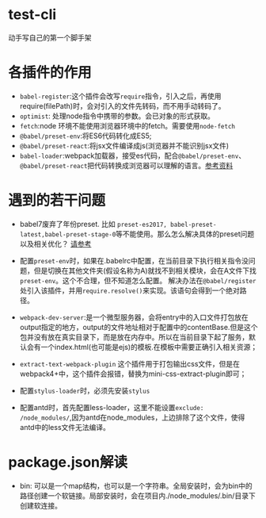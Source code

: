 # test-cli
动手写自己的第一个脚手架

# 各插件的作用
- `babel-register`:这个插件会改写`require`指令，引入之后，再使用require(filePath)时，会对引入的文件先转码，而不用手动转码了。
- `optimist`: 处理node指令中携带的参数。会已对象的形式获取。
- `fetch`:node 环境不能使用浏览器环境中的fetch。需要使用`node-fetch`
- `@babel/preset-env`:将ES6代码转化成ES5;
- `@babel/preset-react`:将jsx文件编译成js(浏览器并不能识别jsx文件)
- `babel-loader`:webpack加载器，接受es代码，配合`@babel/preset-env`、`@babel/preset-react`把代码转换成浏览器可以理解的语言。[参考资料](https://www.html.cn/archives/9427)

# 遇到的若干问题

- babel7废弃了年份preset. 比如 `preset-es2017, babel-preset-latest,babel-preset-stage-0`等不能使用。那么怎么解决具体的preset问题以及相关优化？ [请参考](https://blog.hhking.cn/2019/04/02/babel-v7-update/)

- 配置`preset-env`时，如果在.babelrc中配置，在当前目录下执行相关指令没问题，但是切换在其他文件夹(假设名称为A)就找不到相关模块，会在A文件下找`preset-env`。这个不合理，但不知道怎么配置。 解决办法在`@babel/register`处引入该插件，并用`require.resolve()`来实现。该语句会得到一个绝对路径。

- `webpack-dev-server`:是一个微型服务器，会将entry中的入口文件打包放在output指定的地方，output的文件地址相对于配置中的contentBase.但是这个包并没有放在真实目录下，而是放在内存中。所以在当前目录下起了服务，默认会有一个index.html(也可能是ejs)的模板.在模板中需要正确引入相关资源；

- `extract-text-webpack-plugin` 这个插件用于打包输出css文件，但是在webpack4+中，这个插件会报错，替换为mini-css-extract-plugin即可；
- 配置`stylus-loader`时，必须先安装`stylus`

- 配置antd时，首先配置less-loader，这里不能设置`exclude: /node_modules/`,因为antd在node_modules，上边排除了这个文件，使得antd中的less文件无法编译。

# package.json解读
- bin: 可以是一个map结构，也可以是一个字符串。全局安装时，会为bin中的路径创建一个软链接。局部安装时，会在项目内./node_modules/.bin/目录下创建软连接。
